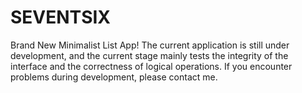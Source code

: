 # SEVENTSIX
Brand New Minimalist List App! The current application is still under development, and the current stage mainly tests the integrity of the interface and the correctness of logical operations. If you encounter problems during development, please contact me.
